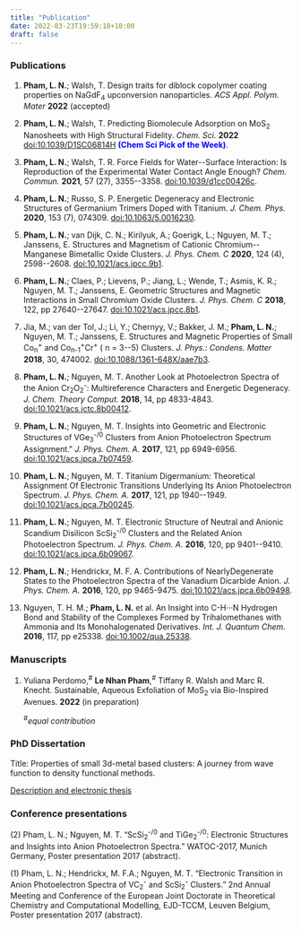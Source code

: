 ```yaml
---
title: "Publication"
date: 2022-03-23T19:59:18+10:00
draft: false
---
```


### Publications

1. **Pham, L. N.**; Walsh, T. Design traits for diblock copolymer coating
   properties on NaGdF<sub>4</sub> upconversion nanoparticles.  *ACS Appl. Polym. Mater* **2022** (accepted)

2. **Pham, L. N.**; Walsh, T. Predicting Biomolecule Adsorption on
   MoS<sub>2</sub> Nanosheets with High Structural Fidelity. *Chem. Sci.*
   **2022** [doi:10.1039/D1SC06814H](https://doi.org/10.1039/D1SC06814H) <span
   style="color:blue">**(Chem Sci Pick of the Week)**.</span>

3. **Pham, L. N.**; Walsh, T. R. Force Fields for Water--Surface Interaction:
   Is Reproduction of the Experimental Water Contact Angle Enough? *Chem.
   Commun.* **2021**, 57 (27), 3355--3358.
   [doi:10.1039/d1cc00426c](https://doi.org/10.1039/D1CC00426C).

4. **Pham, L. N.**; Russo, S. P. Energetic Degeneracy and Electronic Structures
   of Germanium Trimers Doped with Titanium. *J. Chem. Phys.* **2020**, 153
   (7), 074309. [doi:10.1063/5.0016230](https://doi.org/10.1063/5.0016230).

5. **Pham, L. N.**; van Dijk, C. N.; Kirilyuk, A.; Goerigk, L.; Nguyen, M. T.;
   Janssens, E. Structures and Magnetism of Cationic Chromium--Manganese
   Bimetallic Oxide Clusters. *J. Phys. Chem. C* **2020**, 124 (4), 2598--2608.
   [doi:10.1021/acs.jpcc.9b1](https://doi.org/10.1021/acs.jpcc.9b10075).

6. **Pham, L. N.**; Claes, P.; Lievens, P.; Jiang, L.; Wende, T.; Asmis, K. R.;
   Nguyen, M. T.; Janssens, E. Geometric Structures and Magnetic Interactions
   in Small Chromium Oxide Clusters. *J. Phys. Chem. C* **2018**, 122, pp
   27640--27647.
   [doi:10.1021/acs.jpcc.8b1](https://pubs.acs.org/doi/abs/10.1021/acs.jpcc.8b10035).

7. Jia, M.; van der Tol, J.; Li, Y.; Chernyy, V.; Bakker, J. M.; **Pham, L.
   N.**; Nguyen, M. T.; Janssens, E. Structures and Magnetic Properties of
   Small Co<sub>n</sub><sup>+</sup> and
   Co<sub>n-1</sub><sup>+</sup>Cr<sup>+</sup> ( n = 3--5) Clusters. *J. Phys.:
   Condens. Matter* **2018**, 30, 474002.
   [doi:10.1088/1361-648X/aae7b3](https://iopscience.iop.org/article/10.1088/1361-648X/aae7b3/meta).

8. **Pham, L. N.**; Nguyen, M. T. Another Look at Photoelectron Spectra of the
   Anion Cr<sub>2</sub>O<sub>2</sub><sup>-</sup>: Multireference Characters and
   Energetic Degeneracy. *J. Chem. Theory Comput.* **2018**, 14, pp 4833-4843.
   [doi:10.1021/acs.jctc.8b00412](https://doi.org/10.1021/acs.jctc.8b00412).

9. **Pham, L. N.**; Nguyen, M. T. Insights into Geometric and Electronic
   Structures of VGe<sub>3</sub><sup>-/0</sup> Clusters from Anion
   Photoelectron Spectrum Assignment." *J. Phys. Chem. A.* **2017**, 121, pp
   6949-6956.
   [doi:10.1021/acs.jpca.7b07459](https://pubs.acs.org/doi/abs/10.1021/acs.jpca.7b07459).

10. **Pham, L. N.**; Nguyen, M. T. Titanium Digermanium: Theoretical Assignment
      Of Electronic Transitions Underlying Its Anion Photoelectron Spectrum. *J.
      Phys. Chem. A.* **2017**, 121, pp 1940--1949.
      [doi:10.1021/acs.jpca.7b00245](https://pubs.acs.org/doi/abs/10.1021/acs.jpca.7b00245).

11. **Pham, L. N.**; Nguyen, M. T. Electronic Structure of Neutral and Anionic
    Scandium Disilicon ScSi<sub>2</sub><sup>-/0</sup> Clusters and the Related
    Anion Photoelectron Spectrum. *J. Phys. Chem. A.* **2016**, 120, pp
    9401--9410.
    [doi:10.1021/acs.jpca.6b09067](https://pubs.acs.org/doi/abs/10.1021/acs.jpca.6b09067).

12. **Pham, L. N.**; Hendrickx, M. F. A. Contributions of NearlyDegenerate
    States to the Photoelectron Spectra of the Vanadium Dicarbide Anion. *J.
    Phys. Chem. A.* **2016**, 120, pp 9465-9475.
    [doi:10.1021/acs.jpca.6b09498](https://pubs.acs.org/doi/abs/10.1021/acs.jpca.6b09498).

13. Nguyen, T. H. M.; **Pham, L. N.** et al. An Insight into C-H···N Hydrogen
     Bond and Stability of the Complexes Formed by Trihalomethanes with Ammonia
     and Its Monohalogenated Derivatives. *Int. J. Quantum Chem.* **2016**, 117,
     pp e25338.
     [doi:10.1002/qua.25338](https://onlinelibrary.wiley.com/doi/abs/10.1002/qua.25338).

### Manuscripts

1. Yuliana Perdomo,<sup>#</sup> **Le Nhan Pham**,<sup>#</sup> Tiffany R. Walsh and Marc R. Knecht. Sustainable, Aqueous Exfoliation of MoS<sub>2</sub> via Bio-Inspired Avenues. **2022** (in preparation)

   <sup>#</sup>*equal contribution* 

### PhD Dissertation

Title: Properties of small 3d-metal based clusters: A journey from wave function
to density functional methods.

[Description and electronic
thesis](https://limo.libis.be/primo-explore/fulldisplay?docid=LIRIAS2821608&context=L&vid=Lirias&search_scope=Lirias&tab=default_tab&lang=en_US&fromSitemap=1
"Dissertation")

### Conference presentations

(2) Pham, L. N.; Nguyen, M. T. “ScSi<sub>2</sub><sup>-/0</sup> and
TiGe<sub>2</sub><sup>-/0</sup>: Electronic Structures and Insights into Anion
Photoelectron Spectra.” WATOC-2017, Munich Germany, Poster presentation 2017
(abstract).

(1) Pham, L. N.; Hendrickx, M. F.A.; Nguyen, M. T. “Electronic Transition in
Anion Photoelectron Spectra of VC<sub>2</sub><sup>-</sup> and
ScSi<sub>2</sub><sup>-</sup> Clusters.” 2nd Annual Meeting and Conference of the
European Joint Doctorate in Theoretical Chemistry and Computational Modelling,
EJD-TCCM, Leuven Belgium, Poster presentation 2017 (abstract). 